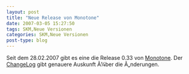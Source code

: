 ```yaml
---
layout: post
title: "Neue Release von Monotone"
date: 2007-03-05 15:27:50
tags: SKM,Neue Versionen
categories: SKM,Neue Versionen
post-type: blog
---
```

Seit dem 28.02.2007 gibt es eine die Release 0.33 von <a href="http://monotone.ca"  title="Monotone">Monotone</a>. Der <a href="http://monotone.ca/NEWS"  title="ChangeLog">ChangeLog</a> gibt genauere Auskunft Ã¼ber die Ã„nderungen.